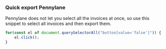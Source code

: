 ### Quick export Pennylane

Pennylane does not let you select all the invoices at once, so use this snippet to select all invoices and then export them.

```javascript
for(const el of document.querySelectorAll("button[value='false']")) {
    el.click();
}
```